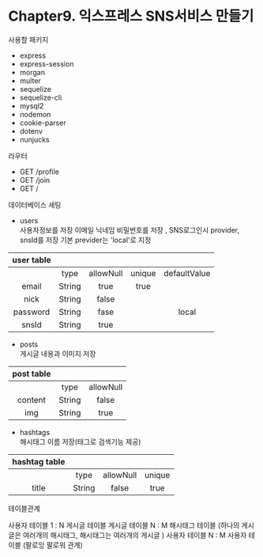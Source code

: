 # Chapter9. 익스프레스 SNS서비스 만들기

사용할 패키지
* express
* express-session
* morgan
* multer
* sequelize
* sequelize-cli
* mysql2
* nodemon
* cookie-parser
* dotenv
* nunjucks

라우터
* GET /profile
* GET /join
* GET /

데이터베이스 세팅
* users  
사용자정보를 저장 이메일 닉네임 비밀번호를 저장 , SNS로그인시 provider, snsId를 저장 기본 previder는 'local'로 지정

|user table|||||
|:---:|:---:|:---:|:---:|:---:|
||type|allowNull|unique|defaultValue|
|email|String|true|true||
|nick|String|false|||
|password|String|fase||local|
|snsId|String|true|||

* posts  
게시글 내용과 이미지 저장

|post table|||
|:---:|:---:|:---:|
||type|allowNull|
|content|String|false|
|img|String|true|

* hashtags  
해시태그 이름 저장(태그로 검색기능 제공)

|hashtag table||||
|:---:|:---:|:---:|:---:|
||type|allowNull|unique|
|title|String|false|true|

테이블관계

사용자 테이블 1 : N 게시글 테이블
게시글 테이블 N : M 해시태그 테이블 (하나의 게시글은 여러개의 해시태그, 해시태그는 여러개의 게시글 ) 
사용자 테이블 N : M 사용자 테이블 (팔로잉 팔로워 관계)


